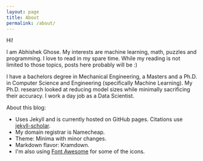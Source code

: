 ```yaml
---
layout: page
title: About
permalink: /about/
---
```


Hi!

I am Abhishek Ghose. My interests are machine learning, math, puzzles and programming. I love to read in my spare time. While my reading is not limited to those topics, posts here probably will be :)

I have a bachelors degree in Mechanical Engineering, a Masters and a Ph.D. in Computer Science and Engineering (specifically Machine Learning). My Ph.D. research looked at reducing model sizes while minimally sacrificing their accuracy. I work a day job as a Data Scientist.

About this blog:
* Uses Jekyll and is currently hosted on GitHub pages. Citations use [jekyll-scholar](https://github.com/inukshuk/jekyll-scholar).
* My domain registrar is Namecheap.
* Theme: Minima with minor changes.
* Markdown flavor: Kramdown.
* I'm also using [Font Awesome](http://fontawesome.io/) for some of the icons.
